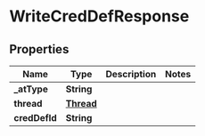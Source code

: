# WriteCredDefResponse

## Properties
Name | Type | Description | Notes
------------ | ------------- | ------------- | -------------
**_atType** | **String** |  | 
**thread** | [**Thread**](Thread.md) |  | 
**credDefId** | **String** |  | 
